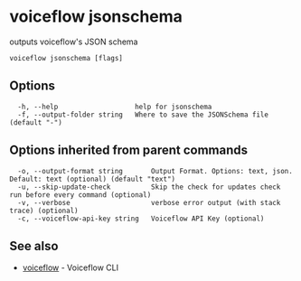 # voiceflow jsonschema

outputs voiceflow's JSON schema

```
voiceflow jsonschema [flags]
```

## Options

```
  -h, --help                   help for jsonschema
  -f, --output-folder string   Where to save the JSONSchema file (default "-")
```

## Options inherited from parent commands

```
  -o, --output-format string       Output Format. Options: text, json. Default: text (optional) (default "text")
  -u, --skip-update-check          Skip the check for updates check run before every command (optional)
  -v, --verbose                    verbose error output (with stack trace) (optional)
  -c, --voiceflow-api-key string   Voiceflow API Key (optional)
```

## See also

* [voiceflow](/cmd/voiceflow/)	 - Voiceflow CLI

